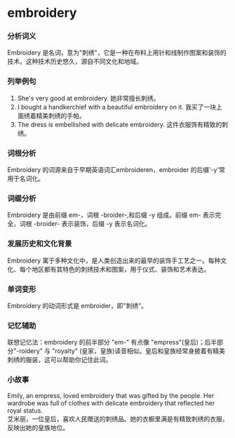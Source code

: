 # embroidery

### 分析词义

  

Embroidery 是名词，意为"刺绣"，它是一种在布料上用针和线制作图案和装饰的技术。这种技术历史悠久，源自不同文化和地域。

  

### 列举例句

  

1.  She's very good at embroidery. 她非常擅长刺绣。
2.  I bought a handkerchief with a beautiful embroidery on it. 我买了一块上面绣着精美刺绣的手帕。
3.  The dress is embellished with delicate embroidery. 这件衣服饰有精致的刺绣。

  

### 词根分析

  

Embroidery 的词源来自于早期英语词汇embroideren，embroider 的后缀'-y'常用于名词化。

  

### 词缀分析

  

Embroidery 是由前缀 em-，词根 -broider-,和后缀 -y 组成。前缀 em- 表示完全，词根 -broider- 表示装饰，后缀 -y 表示名词化。

  

### 发展历史和文化背景

  

Embroidery 寓于多种文化中，是人类创造出来的最早的装饰手工艺之一。每种文化、每个地区都有其特色的刺绣技术和图案，用于仪式、装饰和艺术表达。

  

### 单词变形

  

Embroidery 的动词形式是 embroider，即"刺绣"。

  

### 记忆辅助

  

联想记忆法：embroidery 的前半部分 "em-" 有点像 "empress"(皇后)；后半部分"-roidery" 与 "royalty" (皇家，皇族)读音相似。皇后和皇族经常身披着有精美刺绣的服装，这可以帮助你记住此词。

  

### 小故事

  

Emily, an empress, loved embroidery that was gifted by the people. Her wardrobe was full of clothes with delicate embroidery that reflected her royal status.  
艾米丽，一位皇后，喜欢人民赠送的刺绣品。她的衣橱里满是有精致刺绣的衣服，反映出她的皇族地位。
